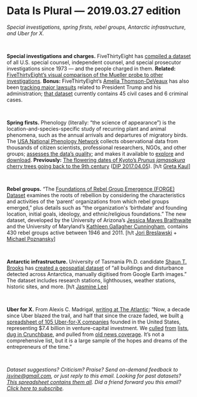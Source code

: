 Data Is Plural — 2019.03.27 edition
===================================

*Special investigations, spring firsts, rebel groups, Antarctic infrastructure, and Uber for X.*

&nbsp;

**Special investigations and charges.** FiveThirtyEight has [compiled a dataset](https://github.com/fivethirtyeight/data/tree/master/russia-investigation) of all U.S. special counsel, independent counsel, and special prosecutor investigations since 1973 — and the people charged in them. **Related:** [FiveThirtyEight’s visual comparison of the Mueller probe to other investigations](https://projects.fivethirtyeight.com/russia-investigation/). **Bonus:** FiveThirtyEight’s [Amelia Thomson-DeVeaux](http://ameliatd.com/about) has also been [tracking major lawsuits](https://fivethirtyeight.com/features/what-trumps-legal-battles-tell-us-about-presidential-power/) related to President Trump and his administration; [that dataset](https://github.com/fivethirtyeight/data/tree/master/trump-lawsuits) currently contains 45 civil cases and 6 criminal cases.

&nbsp;

**Spring firsts.** Phenology (literally: “the science of appearance”) is the location-and-species-specific study of recurring plant and animal phenomena, such as the annual arrivals and departures of migratory birds. The [USA National Phenology Network](https://www.usanpn.org/home) collects observational data from thousands of citizen scientists, professional researchers, NGOs, and other groups; [assesses the data’s quality](https://www.usanpn.org/data/quality); and makes it available to [explore](https://www.usanpn.org/data) and [download](https://www.usanpn.org/data/observational). **Previously:** [The flowering dates of Kyoto’s *Prunus jamasakura* cherry trees going back to the 9th century](http://atmenv.envi.osakafu-u.ac.jp/aono/kyophenotemp4/) ([DIP 2017.04.05](https://tinyletter.com/data-is-plural/letters/data-is-plural-2017-04-05-edition)). [h/t [Greta Kaul](https://twitter.com/gretakaul/status/1103324884363628544)]

&nbsp;

**Rebel groups.** “The [Foundations of Rebel Group Emergence (FORGE) Dataset](https://www.jessicamaves.com/forge.html) examines the roots of rebellion by considering the characteristics and activities of the ‘parent’ organizations from which rebel groups emerged,” plus details such as “the organization's ‘birthdate’ and founding location, initial goals, ideology, and ethnic/religious foundations.” The new dataset, developed by the University of Arizona’s [Jessica Maves Braithwaite](https://www.jessicamaves.com/) and the University of Maryland’s [Kathleen Gallagher Cunningham](http://www.kathleengallaghercunningham.com/), contains 430 rebel groups active between 1946 and 2011. [h/t [Jori Breslawski](https://twitter.com/BreslawskiJori/status/1108700123763224576) + [Michael Poznansky](https://twitter.com/m_poznansky/status/1108384572033642498)]

&nbsp;

**Antarctic infrastructure.** University of Tasmania Ph.D. candidate [Shaun T. Brooks](https://twitter.com/shauntbrooks) has [created a geospatial dataset](https://data.aad.gov.au/metadata/records/AAS_5134_Antarctic_Disturbance_Footprint) of “all buildings and disturbance detected across Antarctica, manually digitised from Google Earth images.” The dataset includes research stations, lighthouses, weather stations, historic sites, and more. [h/t [Jasmine Lee](https://twitter.com/JaszzyJas/status/1102692597384937472)]

&nbsp;

**Uber for X.** From Alexis C. Madrigal, [writing at The Atlantic](https://www.theatlantic.com/technology/archive/2019/03/what-happened-uber-x-companies/584236/): “Now, a decade since Uber blazed the trail, and half that since the craze faded, we built [a spreadsheet of 105 Uber-for-X companies](https://docs.google.com/spreadsheets/d/1qPcpQ9rk08JhEApPSr2jSfJtSWa8RH0ANPibtWuRnh0/edit?usp=sharing) founded in the United States, representing $7.4 billion in venture-capital investment. We [culled](https://jungleworks.com/11-uber-for-x-startups-that-failed-are-you-making-the-same-mistakes/) [from](https://www.quora.com/Uber-for-X-What-startups-are-working-on-Uber-for-X) [lists](https://www.producthunt.com/e/uber-for-x), [dug in Crunchbase](https://news.crunchbase.com/news/upcounsel-raises-12m-series-b-connect-lawyers-businesses/), and pulled from [old news coverage](https://www.wired.com/2015/10/why-homejoy-failed/). It’s not a comprehensive list, but it is a large sample of the hopes and dreams of the entrepreneurs of the time.”

&nbsp;

*Dataset suggestions? Criticism? Praise? Send on-demand feedback to <jsvine@gmail.com>, or just reply to this email. Looking for past datasets? [This spreadsheet contains them all](https://docs.google.com/spreadsheets/d/1wZhPLMCHKJvwOkP4juclhjFgqIY8fQFMemwKL2c64vk). Did a friend forward you this email? [Click here to subscribe](https://tinyletter.com/data-is-plural).*